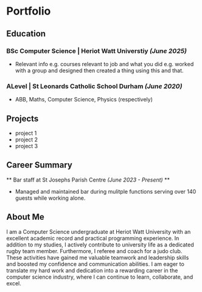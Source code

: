 # Portfolio

## Education 
### BSc Computer Science | Heriot Watt Universtiy *(June 2025)*
- Relevant info e.g. courses relevant to job and what you did e.g. worked with a group and designed then created a thing using this and that.

### ALevel | St Leonards Catholic School Durham *(June 2020)*
- ABB, Maths, Computer Science, Physics (respectively)

## Projects 
- project 1
- project 2
- project 3

## Career Summary
** Bar staff at St Josephs Parish Centre _(June 2023 - Present)_ ** 
- Managed and maintained bar during mulitple functions serving over 140 guests while working alone. 

## About Me
I am a Computer Science undergraduate at Heriot Watt University with an excellent academic record and practical programming experience. In addition to my studies, I actively contribute to university life as a dedicated rugby team member. Furthermore, I referee and coach for a judo club. These activities have gained me valuable teamwork and leadership skills and boosted my confidence and communication abilities. I am eager to translate my hard work and dedication into a rewarding career in the computer science industry, where I can continue to learn, collaborate, and excel.
